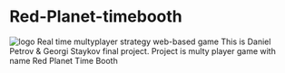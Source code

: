 # Red-Planet-timebooth
![logo](https://cloud.githubusercontent.com/assets/6638602/13890216/f86087ca-ed52-11e5-862b-c0a7e241dd4a.png)
Real time multyplayer strategy web-based game
This is Daniel Petrov & Georgi Staykov final project. Project is multy player game with name Red Planet Time Booth
